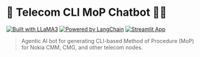 # 🧠 Telecom CLI MoP Chatbot 🤖📡

[![Built with LLaMA3](https://img.shields.io/badge/LLM-LLaMA3-blue)](https://ollama.com/library/llama3)
[![Powered by LangChain](https://img.shields.io/badge/framework-LangChain-orange)](https://www.langchain.com/)
[![Streamlit App](https://img.shields.io/badge/UI-Streamlit-brightgreen)](https://streamlit.io/)

> Agentic AI bot for generating CLI-based Method of Procedure (MoP) for Nokia CMM, CMG, and other telecom nodes.
